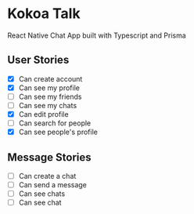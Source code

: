 # Kokoa Talk

React Native Chat App built with Typescript and Prisma

## User Stories

- [x] Can create account
- [x] Can see my profile
- [ ] Can see my friends
- [ ] Can see my chats
- [x] Can edit profile
- [ ] Can search for people
- [x] Can see people's profile

## Message Stories

- [ ] Can create a chat
- [ ] Can send a message
- [ ] Can see chats
- [ ] Can see chat
